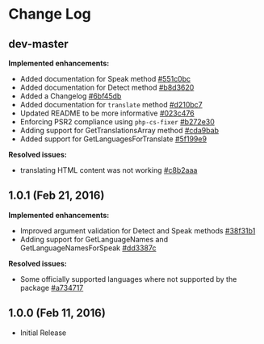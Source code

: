 # Change Log

## dev-master

**Implemented enhancements:**

- Added documentation for Speak method [\#551c0bc](https://github.com/badams/microsoft-translator/commit/551c0bcf2f8ea8eb4dc908293e7fdd9ce1440b7f)
- Added documentation for Detect method [\#b8d3620](https://github.com/badams/microsoft-translator/commit/b8d3620b50fa5ec65df9d71c58485a899ada3cd2)
- Added a Changelog [\#6bf45db](https://github.com/badams/microsoft-translator/commit/6bf45db8c376d3562f4f893dd2211df676a98d8b)
- Added documentation for `translate` method [\#d210bc7](https://github.com/badams/microsoft-translator/commit/d210bc73f1b0bd427c8f637bd7e97670afb324b8)
- Updated README to be more informative [\#023c476](https://github.com/badams/microsoft-translator/commit/023c47607159087cba3e7c1801cad394fea51166)
- Enforcing PSR2 compliance using `php-cs-fixer` [\#b272e30](https://github.com/badams/microsoft-translator/commit/b272e307c4d85a5e76d67a2f9ab5907306d51d18)
- Adding support for GetTranslationsArray method [\#cda9bab](https://github.com/badams/microsoft-translator/commit/cda9bab657c21b150992f4e4fbeca24e801e126c)
- Added support for GetLanguagesForTranslate [\#5f199e9](https://github.com/badams/microsoft-translator/commit/75f199e9e3de5859a7fa27128c1d7c1bdf7b2706)

**Resolved issues:**

- translating HTML content was not working [\#c8b2aaa](https://github.com/badams/microsoft-translator/commit/c8b2aaa9609e8f18413c37ac5c449c81aa25ae1c)


## 1.0.1 (Feb 21, 2016)

**Implemented enhancements:**

- Improved argument validation for Detect and Speak methods [\#38f31b1](https://github.com/badams/microsoft-translator/commit/38f31b1573cf207b3d2c16699964c76c07111960)
- Adding support for GetLanguageNames and GetLanguageNamesForSpeak [\#dd3387c](https://github.com/badams/microsoft-translator/commit/dd3387c723fb7d7d2ee9a500c0669b3063306857)

**Resolved issues:**

- Some officially supported languages where not supported by the package [\#a734717](https://github.com/badams/microsoft-translator/commit/a734717e9c2326e595cb6256bedfa93c270ee969)

## 1.0.0 (Feb 11, 2016)

- Initial Release